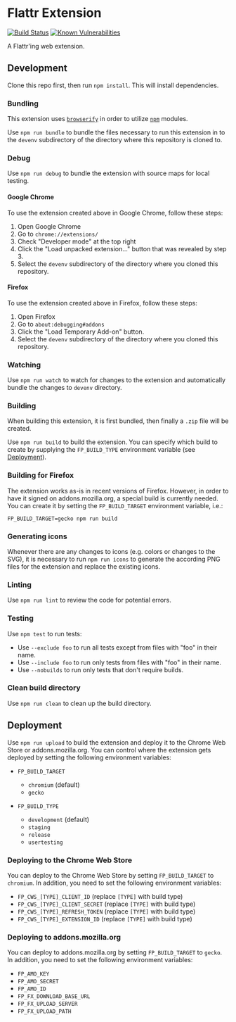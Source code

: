 # Flattr Extension

[![Build Status][circleci-image]][circleci-url]
[![Known Vulnerabilities][snyk-image]][snyk-url]

A Flattr'ing web extension.


## Development

Clone this repo first, then run `npm install`.  This will install dependencies.

### Bundling

This extension uses [`browserify`](http://browserify.org) in order to utilize
[`npm`](https://www.npmjs.com) modules.

Use `npm run bundle` to bundle the files necessary to run this extension in to
the `devenv` subdirectory of the directory where this repository is cloned to.

### Debug

Use `npm run debug` to bundle the extension with source maps for local testing.

#### Google Chrome

To use the extension created above in Google Chrome, follow these steps:

1) Open Google Chrome
2) Go to `chrome://extensions/`
3) Check "Developer mode" at the top right
4) Click the "Load unpacked extension..." button that was revealed by step 3.
5) Select the `devenv` subdirectory of the directory where you cloned this repository.

#### Firefox

To use the extension created above in Firefox, follow these steps:

1) Open Firefox
2) Go to `about:debugging#addons`
3) Click the "Load Temporary Add-on" button.
4) Select the `devenv` subdirectory of the directory where you cloned this repository.

### Watching

Use `npm run watch` to watch for changes to the extension and
automatically bundle the changes to `devenv` directory.

### Building

When building this extension, it is first bundled, then finally a `.zip` file
will be created.

Use `npm run build` to build the extension. You can specify which build to
create by supplying the `FP_BUILD_TYPE` environment variable
(see [Deployment](#deployment)).

### Building for Firefox

The extension works as-is in recent versions of Firefox. However, in order to
have it signed on addons.mozilla.org, a special build is currently needed. You
can create it by setting the `FP_BUILD_TARGET` environment variable, i.e.:

`FP_BUILD_TARGET=gecko npm run build`

### Generating icons

Whenever there are any changes to icons (e.g. colors or changes to the SVG), it is necessary to run `npm run icons` to generate the according PNG files for the extension and replace the existing icons.

### Linting

Use `npm run lint` to review the code for potential errors.

### Testing

Use `npm test` to run tests:

- Use `--exclude foo` to run all tests except from files with "foo" in their name.
- Use `--include foo` to run only tests from files with "foo" in their name.
- Use `--nobuilds` to run only tests that don't require builds.

### Clean build directory

Use `npm run clean` to clean up the build directory.

## Deployment

Use `npm run upload` to build the extension and deploy it to the
Chrome Web Store or addons.mozilla.org. You can control where the extension gets
deployed by setting the following environment variables:

- `FP_BUILD_TARGET`
  - `chromium` (default)
  - `gecko`

- `FP_BUILD_TYPE`
  - `development` (default)
  - `staging`
  - `release`
  - `usertesting`

### Deploying to the Chrome Web Store

You can deploy to the Chrome Web Store by setting `FP_BUILD_TARGET` to
`chromium`. In addition, you need to set the following environment variables:

- `FP_CWS_[TYPE]_CLIENT_ID` (replace `[TYPE]` with build type)
- `FP_CWS_[TYPE]_CLIENT_SECRET` (replace `[TYPE]` with build type)
- `FP_CWS_[TYPE]_REFRESH_TOKEN` (replace `[TYPE]` with build type)
- `FP_CWS_[TYPE]_EXTENSION_ID` (replace `[TYPE]` with build type)

### Deploying to addons.mozilla.org

You can deploy to addons.mozilla.org by setting `FP_BUILD_TARGET` to `gecko`.
In addition, you need to set the following environment variables:

- `FP_AMO_KEY`
- `FP_AMO_SECRET`
- `FP_AMO_ID`
- `FP_FX_DOWNLOAD_BASE_URL`
- `FP_FX_UPLOAD_SERVER`
- `FP_FX_UPLOAD_PATH`

[circleci-url]: https://circleci.com/gh/flattr/flattr-extension
[circleci-image]: https://circleci.com/gh/flattr/flattr-extension.png

[snyk-url]: https://snyk.io/test/github/flattr/flattr-extension
[snyk-image]: https://snyk.io/test/github/flattr/flattr-extension/badge.svg
